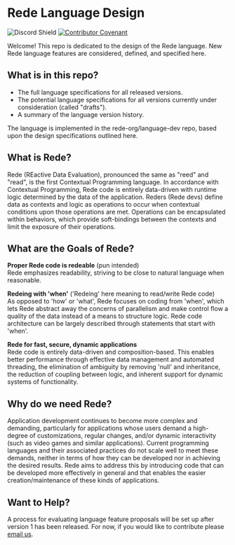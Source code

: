 # Rede Language Design

![Discord Shield](https://discordapp.com/api/guilds/1036138273476722778/widget.png?style=shield) [![Contributor Covenant](https://img.shields.io/badge/Contributor%20Covenant-2.1-4baaaa.svg)](code_of_conduct.md)

Welcome! This repo is dedicated to the design of the Rede language. New Rede language features are considered, defined, and specified here.

## What is in this repo?

- The full language specifications for all released versions.
- The potential language specifications for all versions currently under consideration (called "drafts").
- A summary of the language version history.

The language is implemented in the rede-org/language-dev repo, based upon the design specifications outlined here.

## What is Rede?

Rede (REactive Data Evaluation), pronounced the same as "reed" and "read", is the first Contextual Programming language. In accordance with Contextual Programming, Rede code is entirely data-driven with runtime logic determined by the data of the application. Reders (Rede devs) define data as contexts and logic as operations to occur when contextual conditions upon those operations are met. Operations can be encapsulated within behaviors, which provide soft-bindings between the contexts and limit the exposure of their operations.

## What are the Goals of Rede?

**Proper Rede code is redeable** (pun intended)<br>Rede emphasizes readability, striving to be close to natural language when reasonable.

**Redeing with 'when'** ('Redeing' here meaning to read/write Rede code)<br>As opposed to 'how' or 'what', Rede focuses on coding from 'when', which lets Rede abstract away the concerns of parallelism and make control flow a quality of the data instead of a means to structure logic. Rede code architecture can be largely described through statements that start with 'when'.

**Rede for fast, secure, dynamic applications**<br>Rede code is entirely data-driven and composition-based. This enables better performance through effective data management and automated threading, the elimination of ambiguity by removing 'null' and inheritance, the reduction of coupling between logic, and inherent support for dynamic systems of functionality.

## Why do we need Rede?

Application development continues to become more complex and demanding, particularly for applications whose users demand a high-degree of customizations, regular changes, and/or dynamic interactivity (such as video games and similar applications). Current programming languages and their associated practices do not scale well to meet these demands, neither in terms of how they can be developed nor in achieving the desired results. Rede aims to address this by introducing code that can be developed more effectively in general and that enables the easier creation/maintenance of these kinds of applications.

## Want to Help?

A process for evaluating language feature proposals will be set up after version 1 has been released. For now, if you would like to contribute please [email us](mailto:lucas@lucasstertz.com).
